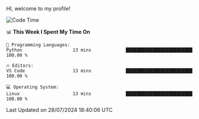 HI, welcome to my profile!
<!--START_SECTION:waka-->
![Code Time](http://img.shields.io/badge/Code%20Time-1%2C865%20hrs%2028%20mins-blue)

📊 **This Week I Spent My Time On** 

```text
💬 Programming Languages: 
Python                   13 mins             █████████████████████████   100.00 % 

🔥 Editors: 
VS Code                  13 mins             █████████████████████████   100.00 % 

💻 Operating System: 
Linux                    13 mins             █████████████████████████   100.00 % 
```


 Last Updated on 28/07/2024 18:40:06 UTC
<!--END_SECTION:waka-->
